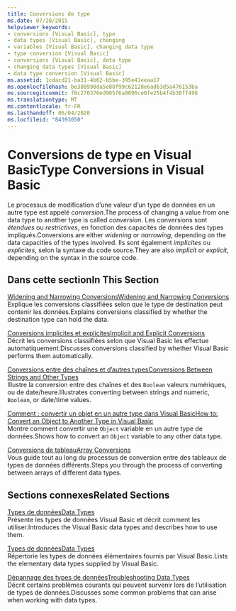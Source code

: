 ```yaml
---
title: Conversions de type
ms.date: 07/20/2015
helpviewer_keywords:
- conversions [Visual Basic], type
- data types [Visual Basic], changing
- variables [Visual Basic], changing data type
- type conversion [Visual Basic]
- conversions [Visual Basic], data type
- changing data types [Visual Basic]
- data type conversion [Visual Basic]
ms.assetid: 1cdacd21-ba31-4b62-b5be-395e41eeaa17
ms.openlocfilehash: be388998da5e88f99c62128e6ad63d5a476153ba
ms.sourcegitcommit: f8c270376ed905f6a8896ce0fe25b4f4b38ff498
ms.translationtype: MT
ms.contentlocale: fr-FR
ms.lasthandoff: 06/04/2020
ms.locfileid: "84393050"
---
```

# <a name="type-conversions-in-visual-basic"></a><span data-ttu-id="3353d-102">Conversions de type en Visual Basic</span><span class="sxs-lookup"><span data-stu-id="3353d-102">Type Conversions in Visual Basic</span></span>
<span data-ttu-id="3353d-103">Le processus de modification d’une valeur d’un type de données en un autre type est appelé *conversion*.</span><span class="sxs-lookup"><span data-stu-id="3353d-103">The process of changing a value from one data type to another type is called *conversion*.</span></span> <span data-ttu-id="3353d-104">Les conversions sont *étendues* ou *restrictives*, en fonction des capacités de données des types impliqués.</span><span class="sxs-lookup"><span data-stu-id="3353d-104">Conversions are either *widening* or *narrowing*, depending on the data capacities of the types involved.</span></span> <span data-ttu-id="3353d-105">Ils sont également *implicites* ou *explicites*, selon la syntaxe du code source.</span><span class="sxs-lookup"><span data-stu-id="3353d-105">They are also *implicit* or *explicit*, depending on the syntax in the source code.</span></span>  
  
## <a name="in-this-section"></a><span data-ttu-id="3353d-106">Dans cette section</span><span class="sxs-lookup"><span data-stu-id="3353d-106">In This Section</span></span>  
 [<span data-ttu-id="3353d-107">Widening and Narrowing Conversions</span><span class="sxs-lookup"><span data-stu-id="3353d-107">Widening and Narrowing Conversions</span></span>](widening-and-narrowing-conversions.md)  
 <span data-ttu-id="3353d-108">Explique les conversions classifiées selon que le type de destination peut contenir les données.</span><span class="sxs-lookup"><span data-stu-id="3353d-108">Explains conversions classified by whether the destination type can hold the data.</span></span>  
  
 [<span data-ttu-id="3353d-109">Conversions implicites et explicites</span><span class="sxs-lookup"><span data-stu-id="3353d-109">Implicit and Explicit Conversions</span></span>](implicit-and-explicit-conversions.md)  
 <span data-ttu-id="3353d-110">Décrit les conversions classifiées selon que Visual Basic les effectue automatiquement.</span><span class="sxs-lookup"><span data-stu-id="3353d-110">Discusses conversions classified by whether Visual Basic performs them automatically.</span></span>  
  
 [<span data-ttu-id="3353d-111">Conversions entre des chaînes et d’autres types</span><span class="sxs-lookup"><span data-stu-id="3353d-111">Conversions Between Strings and Other Types</span></span>](conversions-between-strings-and-other-types.md)  
 <span data-ttu-id="3353d-112">Illustre la conversion entre des chaînes et des `Boolean` valeurs numériques, ou de date/heure.</span><span class="sxs-lookup"><span data-stu-id="3353d-112">Illustrates converting between strings and numeric, `Boolean`, or date/time values.</span></span>  
  
 [<span data-ttu-id="3353d-113">Comment : convertir un objet en un autre type dans Visual Basic</span><span class="sxs-lookup"><span data-stu-id="3353d-113">How to: Convert an Object to Another Type in Visual Basic</span></span>](how-to-convert-an-object-to-another-type.md)  
 <span data-ttu-id="3353d-114">Montre comment convertir une `Object` variable en un autre type de données.</span><span class="sxs-lookup"><span data-stu-id="3353d-114">Shows how to convert an `Object` variable to any other data type.</span></span>  
  
 [<span data-ttu-id="3353d-115">Conversions de tableau</span><span class="sxs-lookup"><span data-stu-id="3353d-115">Array Conversions</span></span>](array-conversions.md)  
 <span data-ttu-id="3353d-116">Vous guide tout au long du processus de conversion entre des tableaux de types de données différents.</span><span class="sxs-lookup"><span data-stu-id="3353d-116">Steps you through the process of converting between arrays of different data types.</span></span>  
  
## <a name="related-sections"></a><span data-ttu-id="3353d-117">Sections connexes</span><span class="sxs-lookup"><span data-stu-id="3353d-117">Related Sections</span></span>  
 [<span data-ttu-id="3353d-118">Types de données</span><span class="sxs-lookup"><span data-stu-id="3353d-118">Data Types</span></span>](index.md)  
 <span data-ttu-id="3353d-119">Présente les types de données Visual Basic et décrit comment les utiliser.</span><span class="sxs-lookup"><span data-stu-id="3353d-119">Introduces the Visual Basic data types and describes how to use them.</span></span>  
  
 [<span data-ttu-id="3353d-120">Types de données</span><span class="sxs-lookup"><span data-stu-id="3353d-120">Data Types</span></span>](../../../language-reference/data-types/index.md)  
 <span data-ttu-id="3353d-121">Répertorie les types de données élémentaires fournis par Visual Basic.</span><span class="sxs-lookup"><span data-stu-id="3353d-121">Lists the elementary data types supplied by Visual Basic.</span></span>  
  
 [<span data-ttu-id="3353d-122">Dépannage des types de données</span><span class="sxs-lookup"><span data-stu-id="3353d-122">Troubleshooting Data Types</span></span>](troubleshooting-data-types.md)  
 <span data-ttu-id="3353d-123">Décrit certains problèmes courants qui peuvent survenir lors de l’utilisation de types de données.</span><span class="sxs-lookup"><span data-stu-id="3353d-123">Discusses some common problems that can arise when working with data types.</span></span>
